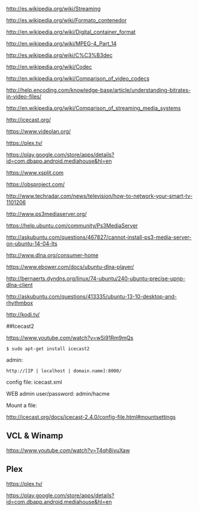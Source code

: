 http://es.wikipedia.org/wiki/Streaming

http://es.wikipedia.org/wiki/Formato_contenedor

http://en.wikipedia.org/wiki/Digital_container_format

http://en.wikipedia.org/wiki/MPEG-4_Part_14


http://es.wikipedia.org/wiki/C%C3%B3dec

http://en.wikipedia.org/wiki/Codec

http://en.wikipedia.org/wiki/Comparison_of_video_codecs

http://help.encoding.com/knowledge-base/article/understanding-bitrates-in-video-files/



http://en.wikipedia.org/wiki/Comparison_of_streaming_media_systems

http://icecast.org/

https://www.videolan.org/

https://plex.tv/

https://play.google.com/store/apps/details?id=com.dbapp.android.mediahouse&hl=en

https://www.xsplit.com

https://obsproject.com/

http://www.techradar.com/news/television/how-to-network-your-smart-tv-1101206

http://www.ps3mediaserver.org/

https://help.ubuntu.com/community/Ps3MediaServer

http://askubuntu.com/questions/467827/cannot-install-ps3-media-server-on-ubuntu-14-04-lts

http://www.dlna.org/consumer-home

https://www.ebower.com/docs/ubuntu-dlna-player/

http://bernaerts.dyndns.org/linux/74-ubuntu/240-ubuntu-precise-upnp-dlna-client

http://askubuntu.com/questions/413335/ubuntu-13-10-desktop-and-rhythmbox

http://kodi.tv/


##Icecast2

https://www.youtube.com/watch?v=wSi91Rm9mQs

```
$ sudo apt-get install icecast2
```
admin:
```
http://[IP | localhost | domain.name]:8000/
```
config file: icecast.xml

WEB admin user/password: admin/hacme

Mount a file:

http://icecast.org/docs/icecast-2.4.0/config-file.html#mountsettings

## VCL & Winamp

https://www.youtube.com/watch?v=T4qh8ivuXaw

## Plex

https://plex.tv/

https://play.google.com/store/apps/details?id=com.dbapp.android.mediahouse&hl=en



